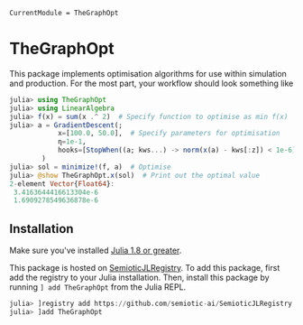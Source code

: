 ```@meta
CurrentModule = TheGraphOpt
```

# TheGraphOpt

This package implements optimisation algorithms for use within simulation and production.
For the most part, your workflow should look something like

```julia
julia> using TheGraphOpt
julia> using LinearAlgebra
julia> f(x) = sum(x .^ 2)  # Specify function to optimise as min f(x)
julia> a = GradientDescent(;
            x=[100.0, 50.0],  # Specify parameters for optimisation
            η=1e-1,
            hooks=[StopWhen((a; kws...) -> norm(x(a) - kws[:z]) < 1e-6)],  # hook stops opt when residual is below 1e-6.
        )
julia> sol = minimize!(f, a)  # Optimise
julia> @show TheGraphOpt.x(sol)  # Print out the optimal value
2-element Vector{Float64}:
 3.4163644416613304e-6
 1.6909278549636878e-6
```

## Installation

Make sure you've installed [Julia 1.8 or greater](https://julialang.org/).

This package is hosted on [SemioticJLRegistry](https://github.com/semiotic-ai/SemioticJLRegistry).
To add this package, first add the registry to your Julia installation.
Then, install this package by running `] add TheGraphOpt` from the Julia REPL.

``` julia
julia> ]registry add https://github.com/semiotic-ai/SemioticJLRegistry
julia> ]add TheGraphOpt
```
